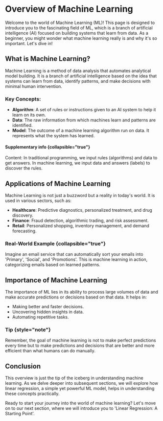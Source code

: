 # Overview of Machine Learning

Welcome to the world of Machine Learning (ML)! This page is designed to introduce you to the fascinating field of ML, which is a branch of artificial intelligence (AI) focused on building systems that learn from data. As a beginner, you might wonder what machine learning really is and why it's so important. Let's dive in!

## What is Machine Learning?

Machine Learning is a method of data analysis that automates analytical model building. It is a branch of artificial intelligence based on the idea that systems can learn from data, identify patterns, and make decisions with minimal human intervention.

### Key Concepts:

- **Algorithm**: A set of rules or instructions given to an AI system to help it learn on its own.
- **Data**: The raw information from which machines learn and patterns are identified.
- **Model**: The outcome of a machine learning algorithm run on data. It represents what the system has learned.

#### Supplementary info {collapsible="true"}
Content: In traditional programming, we input rules (algorithms) and data to get answers. In machine learning, we input data and answers (labels) to discover the rules.

## Applications of Machine Learning

Machine Learning is not just a buzzword but a reality in today's world. It is used in various sectors, such as:

- **Healthcare**: Predictive diagnostics, personalized treatment, and drug discovery.
- **Finance**: Fraud detection, algorithmic trading, and risk assessment.
- **Retail**: Personalized shopping, inventory management, and demand forecasting.

### Real-World Example {collapsible="true"}
Imagine an email service that can automatically sort your emails into 'Primary', 'Social', and 'Promotions'. This is machine learning in action, categorizing emails based on learned patterns.

## Importance of Machine Learning

The importance of ML lies in its ability to process large volumes of data and make accurate predictions or decisions based on that data. It helps in:

- Making better and faster decisions.
- Uncovering hidden insights in data.
- Automating repetitive tasks.

### Tip {style="note"}
Remember, the goal of machine learning is not to make perfect predictions every time but to make predictions and decisions that are better and more efficient than what humans can do manually.

## Conclusion

This overview is just the tip of the iceberg in understanding machine learning. As we delve deeper into subsequent sections, we will explore how linear regression, a simple yet powerful ML model, helps in understanding these concepts practically.

Ready to start your journey into the world of machine learning? Let's move on to our next section, where we will introduce you to 'Linear Regression: A Starting Point'.
